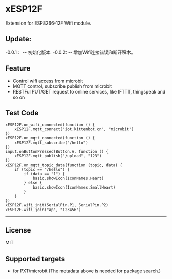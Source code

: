 # xESP12F

Extension for ESP8266-12F Wifi module.

## Update:
-0.0.1：
-- 初始化版本.
-0.0.2:
-- 增加Wifi连接错误和断开积木。

## Feature

- Control wifi access from microbit
- MQTT control, subscribe publish from microbit
- RESTFul PUT/GET request to online services, like IFTTT, thingspeak and so on

## Test Code
```
xESP12F.on_wifi_connected(function () {
    xESP12F.mqtt_connect("iot.kittenbot.cn", "microbit")
})
xESP12F.on_mqtt_connected(function () {
    xESP12F.mqtt_subscribe("/hello")
})
input.onButtonPressed(Button.A, function () {
    xESP12F.mqtt_publish("/upload", "123")
})
xESP12F.on_mqtt_topic_data(function (topic, data) {
    if (topic == "/hello") {
        if (data == "1") {
            basic.showIcon(IconNames.Heart)
        } else {
            basic.showIcon(IconNames.SmallHeart)
        }
    }
})
xESP12F.wifi_init(SerialPin.P1, SerialPin.P2)
xESP12F.wifi_join("ap", "123456")
```

----------

## License

MIT

## Supported targets

* for PXT/microbit
(The metadata above is needed for package search.)
